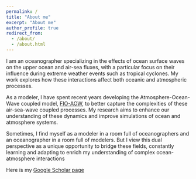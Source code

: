 ```yaml
---
permalink: /
title: "About me"
excerpt: "About me"
author_profile: true
redirect_from: 
  - /about/
  - /about.html
---
```

I am an oceanographer specializing in the effects of ocean surface waves on the upper ocean and air-sea fluxes, with a particular focus on their 
influence during extreme weather events such as tropical cyclones. My work explores how these interactions affect both oceanic and atmospheric processes.

As a modeler, I have spent recent years developing the Atmosphere-Ocean-Wave coupled model, [FIO-AOW](https://github.com/Biao-Zhao/FIO-AOW), to better capture the complexities of these air-sea-wave 
coupled processes. My research aims to enhance our understanding of these dynamics and improve simulations of ocean and atmosphere systems. 

Sometimes, I find myself as a modeler in a room full of oceanographers and an oceanographer in a room full of modelers. But I view this dual perspective as a unique opportunity to bridge these fields, constantly learning and adapting to enrich my understanding of complex ocean-atmosphere interactions

Here is my [Google Scholar page](https://scholar.google.com/citations?user=YAZxa00AAAAJ&hl=en)



